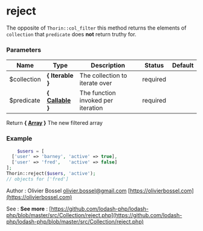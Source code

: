 # reject

The opposite of `Thorin::col_filter` this method returns the elements of `collection`
that `predicate` does **not** return truthy for.



### Parameters
Name  |  Type  |  Description  |  Status  |  Default
------------  |  ------------  |  ------------  |  ------------  |  ------------
$collection  |  **{ Iterable }**  |  The collection to iterate over  |  required  |
$predicate  |  **{ [Callable](http://php.net/manual/en/language.types.callable.php) }**  |  The function invoked per iteration  |  required  |

Return **{ [Array](http://php.net/manual/en/language.types.array.php) }** The new filtered array

### Example
```php
	$users = [
  ['user' => 'barney', 'active' => true],
  ['user' => 'fred',   'active' => false]
];
Thorin::reject($users, 'active');
// objects for ['fred']
```
Author : Olivier Bossel [olivier.bossel@gmail.com](mailto:olivier.bossel@gmail.com) [https://olivierbossel.com](https://olivierbossel.com)

See : **See more** : [https://github.com/lodash-php/lodash-php/blob/master/src/Collection/reject.php](https://github.com/lodash-php/lodash-php/blob/master/src/Collection/reject.php)